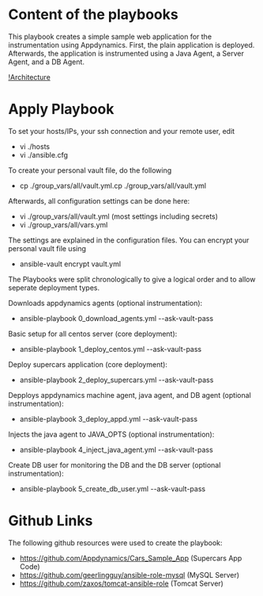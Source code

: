 # Content of the playbooks

This playbook creates a simple sample web application for the instrumentation using Appdynamics.
First, the plain application is deployed. Afterwards, the application is instrumented using
a Java Agent, a Server Agent, and a DB Agent.

[!Architecture](https://github.com/lhintzsc/ansible_supercars_app/blob/master/docs/Architecture.png)


# Apply Playbook

To set your hosts/IPs, your ssh connection and your remote user, edit

* vi ./hosts
* vi ./ansible.cfg

To create your personal vault file, do the following

* cp ./group_vars/all/vault.yml.cp ./group_vars/all/vault.yml

Afterwards, all configuration settings can be done here:

* vi ./group_vars/all/vault.yml (most settings including secrets)
* vi ./group_vars/all/vars.yml

The settings are explained in the configuration files.
You can encrypt your personal vault file using

* ansible-vault encrypt vault.yml

The Playbooks were split chronologically to give a logical order
and to allow seperate deployment types.

Downloads appdynamics agents (optional instrumentation):

* ansible-playbook 0_download_agents.yml --ask-vault-pass

Basic setup for all centos server (core deployment):

* ansible-playbook 1_deploy_centos.yml --ask-vault-pass

Deploy supercars application (core deployment):

* ansible-playbook 2_deploy_supercars.yml --ask-vault-pass

Depploys appdynamics machine agent, java agent, and DB agent (optional instrumentation):

* ansible-playbook 3_deploy_appd.yml --ask-vault-pass

Injects the java agent to JAVA_OPTS (optional instrumentation):

* ansible-playbook 4_inject_java_agent.yml --ask-vault-pass

Create DB user for monitoring the DB and the DB server (optional instrumentation):

* ansible-playbook 5_create_db_user.yml --ask-vault-pass

# Github Links

The following github resources were used to create the playbook:

* https://github.com/Appdynamics/Cars_Sample_App (Supercars App Code)
* https://github.com/geerlingguy/ansible-role-mysql (MySQL Server)
* https://github.com/zaxos/tomcat-ansible-role (Tomcat Server)